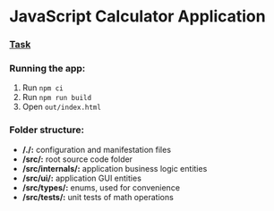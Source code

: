 # JavaScript Calculator Application

### [Task](https://mail.google.com/chat/u/0/#chat/space/AAAAg3mEYtY)

### Running the app:
1. Run `npm ci`
2. Run `npm run build`
3. Open `out/index.html`

### Folder structure:

- **/./:** configuration and manifestation files
- **/src/:** root source code folder
- **/src/internals/:** application business logic entities
- **/src/ui/:** application GUI entities
- **/src/types/:** enums, used for convenience
- **/src/tests/:** unit tests of math operations